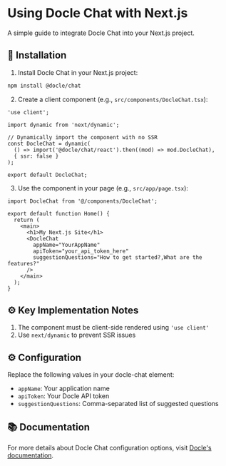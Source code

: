 # Using Docle Chat with Next.js

A simple guide to integrate Docle Chat into your Next.js project.

## 🚀 Installation

1. Install Docle Chat in your Next.js project:

```sh
npm install @docle/chat
```

2. Create a client component (e.g., `src/components/DocleChat.tsx`):

```tsx:src/components/DocleChat.tsx
'use client';

import dynamic from 'next/dynamic';

// Dynamically import the component with no SSR
const DocleChat = dynamic(
  () => import('@docle/chat/react').then((mod) => mod.DocleChat),
  { ssr: false }
);

export default DocleChat;
```

3. Use the component in your page (e.g., `src/app/page.tsx`):

```tsx:src/app/page.tsx
import DocleChat from '@/components/DocleChat';

export default function Home() {
  return (
    <main>
      <h1>My Next.js Site</h1>
      <DocleChat
        appName="YourAppName"
        apiToken="your_api_token_here"
        suggestionQuestions="How to get started?,What are the features?"
      />
    </main>
  );
}
```

## ⚙️ Key Implementation Notes

1. The component must be client-side rendered using `'use client'`
2. Use `next/dynamic` to prevent SSR issues

## ⚙️ Configuration

Replace the following values in your docle-chat element:
- `appName`: Your application name
- `apiToken`: Your Docle API token
- `suggestionQuestions`: Comma-separated list of suggested questions

## 📚 Documentation

For more details about Docle Chat configuration options, visit [Docle's documentation](https://docle.dev).
